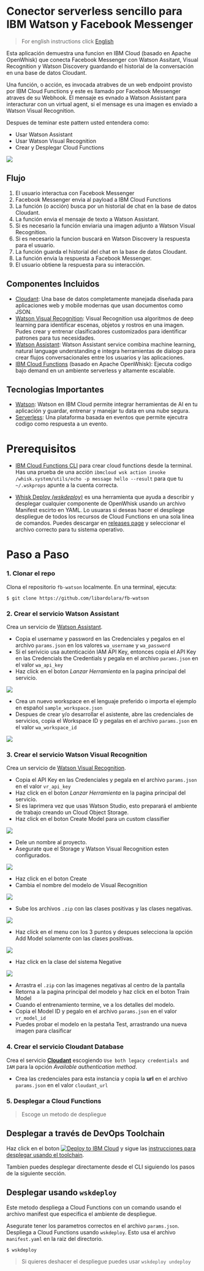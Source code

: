 # Conector serverless sencillo para IBM Watson y Facebook Messenger
> For english instructions click [English](README_EN.md)

Esta aplicación demuestra una funcion en IBM Cloud (basado en Apache OpenWhisk) que conecta Facebook Messenger con Watson Assitant, Visual Recognition y Watson Discovery guardando el historial de la conversación en una base de datos Cloudant.

Una función, o acción, es invocada atrabves de un web endpoint provisto por IBM Cloud Functions y este es llamado por Facebook Messenger atraves de su Webhook. El mensaje es evnado a Watson Assistant para interacturar con un virtual agent, si el mensage es una imagen es enviado a Watson Visual Recognition.

Despues de teminar este pattern usted entendera como: 

* Usar Watson Assistant
* Usar Watson Visual Recognition
* Crear y Desplegar Cloud Functions

![](docs/architecture.png)

## Flujo

1. El usuario interactua con Facebook Messenger
2. Facebook Messenger envia al payload a IBM Cloud Functions
3. La función (o acción) busca por un historial de chat en la base de datos Cloudant.
4. La función envia el mensaje de texto a Watson Assistant.
5. Si es necesario la función enviaria una imagen adjunto a Watson Visual Recognition.
5. Si es necesario la funcion buscará en Watson Discovery la respuesta para el usuario.
6. La función guarda el historial del chat en la base de datos Cloudant.
7. La función envia la respuesta a Facebook Messenger.
8. El usuario obtiene la respuesta para su interacción.

## Componentes Incluidos

* [Cloudant](https://console.ng.bluemix.net/catalog/services/cloudant-nosql-db): Una base de datos completamente manejada diseñada para aplicaciones web y mobile modernas que usan documentos como JSON.
* [Watson Visual Recognition](https://www.ibm.com/watson/developercloud/visual-recognition): Visual Recognition usa algoritmos de deep learning para identificar escenas, objetos y rostros en una imagen. Pudes crear y entrenar clasificadores customizados para identificar patrones para tus necesidades.
* [Watson Assistant](https://www.ibm.com/watson/developercloud/assistant): Watson Assistant service combina machine learning, natural language understanding e integra herramientas de dialogo para crear flujos conversacionales entre los usuarios y las aplicaciones.
* [IBM Cloud Functions](https://console.ng.bluemix.net/openwhisk) (basado en Apache OpenWhisk): Ejecuta codigo bajo demand en un ambiente serverless y altamente escalable.

## Tecnologias Importantes

* [Watson](https://www.ibm.com/watson/developer/): Watson en IBM Cloud permite integrar herramientas de AI en tu aplicación y guardar, entrenar y manejar tu data en una nube segura.
* [Serverless](https://www.ibm.com/cloud-computing/bluemix/openwhisk): Una plataforma basada en eventos que permite ejecutra codigo como respuesta a un evento.

# Prerequisitos

* [IBM Cloud Functions CLI](https://console.bluemix.net/openwhisk/learn/cli) para crear cloud functions desde la terminal. Has una prueba de una acción `ibmcloud wsk action invoke /whisk.system/utils/echo -p message hello --result` para que tu `~/.wskprops` apunte a la cuenta correcta.

* [Whisk Deploy _(wskdeploy)_](https://github.com/apache/incubator-openwhisk-wskdeploy) es una herramienta que ayuda a describir y desplegar cualquier componente de OpenWhisk usando un archivo Manifest escirto en YAML. Lo usuaras si deseas hacer el despliege despliegue de todos los recursos de Cloud Functions en una sola linea de comandos. Puedes descargar en [releases page](https://github.com/apache/incubator-openwhisk-wskdeploy/releases) y seleccionar el archivo correcto para tu sistema operativo.

# Paso a Paso

### 1. Clonar el repo

Clona el repositorio `fb-watson` localmente. En una terminal, ejecuta:

```
$ git clone https://github.com/libardolara/fb-watson
```

### 2. Crear el servicio Watson Assistant

Crea un servicio de [Watson Assistant](https://console.bluemix.net/catalog/services/watson-assistant-formerly-conversation).
* Copia el username y password en las Credenciales y pegalos en el archivo `params.json` en los valores `wa_username` y `wa_password`
* Si el serivicio usa autenticación IAM API Key, entonces copia el API Key en las Credencials the Credentials y pegala en el archivo `params.json` en el valor `wa_api_key`
* Haz click en el boton *Lanzar Herramienta* en la pagina principal del servicio.

![](docs/wa_launchtool.png)

* Crea un nuevo workspace en el lenguaje preferido o importa el ejemplo en español `sample_workspace.json` 
* Despues de crear y/o desarrollar el asistente, abre las credenciales de servicios, copia el Workspace ID y pegalas en el archivo `params.json` en el valor `wa_workspace_id`

![](docs/wa_workspaceid.png)

### 3. Crear el servicio Watson Visual Recognition

Crea un servicio de [Watson Visual Recognition](https://console.bluemix.net/catalog/services/visual-recognition).
* Copia el API Key en las Credenciales y pegala en el archivo `params.json` en el valor `vr_api_key`
* Haz click en el boton *Lanzar Herramienta* en la pagina principal del servicio.
* Si es laprimera vez que usas Watson Studio, esto preparará el ambiente de trabajo creando un Cloud Object Storage.
* Haz click en el boton Create Model para un custom classifier

![](docs/vr_create_model.png)

* Dele un nombre al proyecto.
* Asegurate que el Storage y Watson Visual Recognition esten configurados.

![](docs/vr_create_project.png)

* Haz click en el boton Create
* Cambia el nombre del modelo de Visual Recognition

![](docs/vr_name.png)

* Sube los archivos `.zip` con las clases positivas y las clases negativas.

![](docs/vr_upload_images.png)

* Haz click en el menu con los 3 puntos y despues selecciona la opción Add Model solamente con las clases positivas.

![](docs/vr_add_models.png)

* Haz click en la clase del sistema Negative

![](docs/vr_negative_class.png)

* Arrastra el `.zip` con las imagenes negativas al centro de la pantalla
* Retorna a la pagina principal del modelo y haz click en el boton Train Model
* Cuando el entrenamiento termine, ve a los detalles del modelo.
* Copia el Model ID y pegalo en el archivo `params.json` en el valor `vr_model_id`
* Puedes probar el modelo en la pestaña Test, arrastrando una nueva imagen para clasificar

### 4. Crear el servicio Cloudant Database

Crea el servicio [**Cloudant**](https://console.bluemix.net/catalog/services/cloudant) escogiendo `Use both legacy credentials and IAM` para la opción _Available authentication method_.
* Crea las credenciales para esta instancia y copia la **url** en el archivo `params.json` en el valor `cloudant_url`

### 5. Desplegar a Cloud Functions
> Escoge un metodo de despliegue

## Desplegar a través de DevOps Toolchain

Haz click en el boton [![Deploy to IBM Cloud](https://bluemix.net/deploy/button.png)](https://console.bluemix.net/devops/setup/deploy/?repository=https%3A//github.com/libardolara/fb-watson-toolchain) y sigue las [instrucciones para desplegar usando el toolchain](README-Deploy-Toolchain.md).

Tambien puedes desplegar directamente desde el CLI siguiendo los pasos de la siguiente sección.

## Desplegar usando `wskdeploy` 

Este metodo despliega a Cloud Functions con un comando usando el archivo manifest que especifica el ambiente de despliegue.

Asegurate tener los parametros correctos en el archivo `params.json`. Despliega a Cloud Functions usando `wskdeploy`. Esto usa el archivo `manifest.yaml` en la raiz del directorio.

```
$ wskdeploy
```

> Si quieres deshacer el despliegue puedes usar `wskdeploy undeploy`

